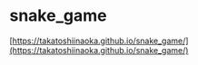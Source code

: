 # snake_game
[https://takatoshiinaoka.github.io/snake_game/](https://takatoshiinaoka.github.io/snake_game/)
